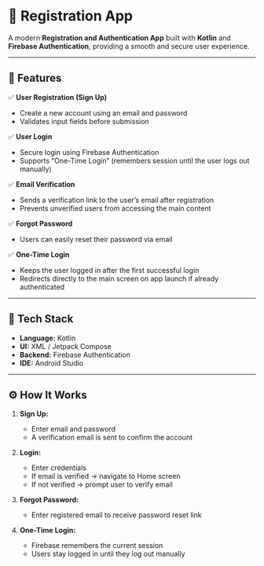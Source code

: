 # 🧾 Registration App

A modern **Registration and Authentication App** built with **Kotlin** and **Firebase Authentication**, providing a smooth and secure user experience.

---

## 🚀 Features

✅ **User Registration (Sign Up)**
- Create a new account using an email and password
- Validates input fields before submission

✅ **User Login**
- Secure login using Firebase Authentication
- Supports “One-Time Login” (remembers session until the user logs out manually)

✅ **Email Verification**
- Sends a verification link to the user’s email after registration
- Prevents unverified users from accessing the main content

✅ **Forgot Password**
- Users can easily reset their password via email

✅ **One-Time Login**
- Keeps the user logged in after the first successful login
- Redirects directly to the main screen on app launch if already authenticated

---

## 🧠 Tech Stack

- **Language:** Kotlin
- **UI:** XML / Jetpack Compose
- **Backend:** Firebase Authentication
- **IDE:** Android Studio

---

## ⚙️ How It Works

1. **Sign Up:**
   - Enter email and password
   - A verification email is sent to confirm the account

2. **Login:**
   - Enter credentials
   - If email is verified → navigate to Home screen
   - If not verified → prompt user to verify email

3. **Forgot Password:**
   - Enter registered email to receive password reset link

4. **One-Time Login:**
   - Firebase remembers the current session
   - Users stay logged in until they log out manually
